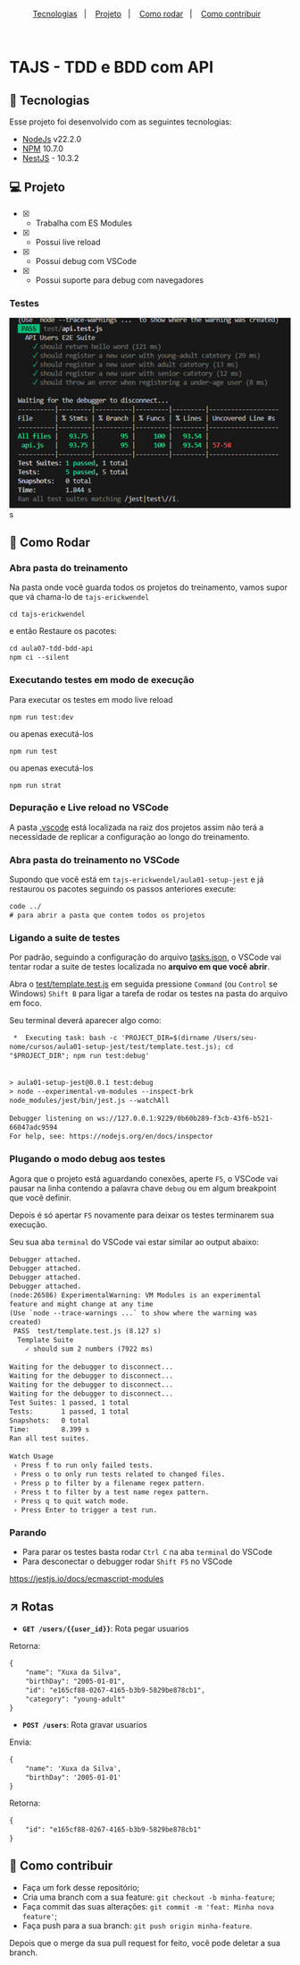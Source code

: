 <p align="center">
  <a href="#-tecnologias">Tecnologias</a>&nbsp;&nbsp;&nbsp;|&nbsp;&nbsp;&nbsp;
  <a href="#-projeto">Projeto</a>&nbsp;&nbsp;&nbsp;|&nbsp;&nbsp;&nbsp;
  <a href="#-como-rodar">Como rodar</a>&nbsp;&nbsp;&nbsp;|&nbsp;&nbsp;&nbsp;
  <a href="#-como-contribuir">Como contribuir</a>&nbsp;&nbsp;&nbsp;
</p>
<br>

# TAJS - TDD e BDD com API

## 🚀 Tecnologias

Esse projeto foi desenvolvido com as seguintes tecnologias:

- [NodeJs](https://nodejs.org/en) v22.2.0
- [NPM](https://www.npmjs.com/) 10.7.0
- [NestJS](https://nestjs.com/) - 10.3.2

## 💻 Projeto

- [x] - Trabalha com ES Modules
- [x] - Possui live reload
- [x] - Possui debug com VSCode
- [x] - Possui suporte para debug com navegadores

### Testes

![image.png](.github%2Fimage.png)s


## 🚀 Como Rodar


### Abra  pasta do treinamento

Na pasta onde você guarda todos os projetos do treinamento, vamos supor que vá chama-lo de `tajs-erickwendel`

```shell
cd tajs-erickwendel
```

e então Restaure os pacotes:

```shell
cd aula07-tdd-bdd-api
npm ci --silent
```

### Executando testes em modo de execução

Para executar os testes em modo live reload
```shell
npm run test:dev
```
ou apenas executá-los
```shell
npm run test
```
ou apenas executá-los
```shell
npm run strat
```

### Depuração e Live reload no VSCode

A pasta [.vscode](./../.vscode) está localizada na raiz dos projetos assim não terá a necessidade de replicar a configuração ao longo do treinamento.

### Abra  pasta do treinamento no VSCode

Supondo que você está em `tajs-erickwendel/aula01-setup-jest` e já restaurou os pacotes seguindo os passos anteriores execute:
```shell
code ../
# para abrir a pasta que contem todos os projetos
```

### Ligando a suite de testes

Por padrão, seguindo a configuração do arquivo [tasks.json](./../.vscode/tasks.json), o VSCode vai tentar rodar a suite de testes localizada no **arquivo em que você abrir**.

Abra o [test/template.test.js](./test/template.test.js) em seguida pressione `Command` (ou `Control` se Windows) `Shift B` para ligar a tarefa de rodar os testes na pasta do arquivo em foco.

Seu terminal deverá aparecer algo como:

```shell
 *  Executing task: bash -c 'PROJECT_DIR=$(dirname /Users/seu-nome/cursos/aula01-setup-jest/test/template.test.js); cd "$PROJECT_DIR"; npm run test:debug'


> aula01-setup-jest@0.0.1 test:debug
> node --experimental-vm-modules --inspect-brk node_modules/jest/bin/jest.js --watchAll

Debugger listening on ws://127.0.0.1:9229/0b60b289-f3cb-43f6-b521-66047adc9594
For help, see: https://nodejs.org/en/docs/inspector

```

### Plugando o modo debug aos testes

Agora que o projeto está aguardando conexões, aperte `F5`, o VSCode vai pausar na linha contendo a palavra chave `debug` ou em algum breakpoint que você definir.

Depois é só apertar `F5` novamente para deixar os testes terminarem sua execução.

Seu sua aba `terminal` do VSCode vai estar similar ao output abaixo:
```shell
Debugger attached.
Debugger attached.
Debugger attached.
Debugger attached.
(node:26586) ExperimentalWarning: VM Modules is an experimental feature and might change at any time
(Use `node --trace-warnings ...` to show where the warning was created)
 PASS  test/template.test.js (8.127 s)
  Template Suite
    ✓ should sum 2 numbers (7922 ms)

Waiting for the debugger to disconnect...
Waiting for the debugger to disconnect...
Waiting for the debugger to disconnect...
Waiting for the debugger to disconnect...
Test Suites: 1 passed, 1 total
Tests:       1 passed, 1 total
Snapshots:   0 total
Time:        8.399 s
Ran all test suites.

Watch Usage
 › Press f to run only failed tests.
 › Press o to only run tests related to changed files.
 › Press p to filter by a filename regex pattern.
 › Press t to filter by a test name regex pattern.
 › Press q to quit watch mode.
 › Press Enter to trigger a test run.

```

### Parando

- Para parar os testes basta rodar `Ctrl C` na aba `terminal` do VSCode
- Para desconectar o debugger rodar `Shift F5` no VSCode

https://jestjs.io/docs/ecmascript-modules


## ↗ Rotas

- **`GET /users/{{user_id}}`**: Rota pegar usuarios

Retorna:
```
{
    "name": "Xuxa da Silva",
    "birthDay": "2005-01-01",
    "id": "e165cf88-0267-4165-b3b9-5829be878cb1",
    "category": "young-adult"
}
```

- **`POST /users`**: Rota gravar usuarios

Envia:
```
{
    "name": 'Xuxa da Silva',
    "birthDay": '2005-01-01'
}
```

Retorna:
```
{
    "id": "e165cf88-0267-4165-b3b9-5829be878cb1"
}
```


## 🤔 Como contribuir

- Faça um fork desse repositório;
- Cria uma branch com a sua feature: `git checkout -b minha-feature`;
- Faça commit das suas alterações: `git commit -m 'feat: Minha nova feature'`;
- Faça push para a sua branch: `git push origin minha-feature`.

Depois que o merge da sua pull request for feito, você pode deletar a sua branch.